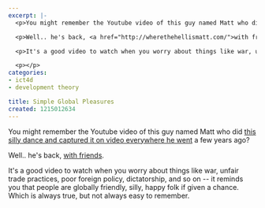 ```yaml
---
excerpt: |-
  <p>You might remember the Youtube video of this guy named Matt who did <a href="http://www.youtube.com/watch?v=bNF_P281Uu4">this silly dance and captured it on video everywhere he went</a> a few years ago?  </p>

  <p>Well.. he's back, <a href="http://wherethehellismatt.com/">with friends</a>.</p>

  <p>It's a good video to watch when you worry about things like war, unfair trade practices, poor foreign policy, dictatorship, and so on -- it reminds you that people are globally friendly, silly, happy folk if given a chance.  Which is always true, but not always easy to remember.</p>

  <p></p>
categories:
- ict4d
- development theory

title: Simple Global Pleasures
created: 1215012634
---
```

<p>You might remember the Youtube video of this guy named Matt who did <a href="http://www.youtube.com/watch?v=bNF_P281Uu4">this silly dance and captured it on video everywhere he went</a> a few years ago?  </p>

<p>Well.. he's back, <a href="http://wherethehellismatt.com/">with friends</a>.</p>

<p>It's a good video to watch when you worry about things like war, unfair trade practices, poor foreign policy, dictatorship, and so on -- it reminds you that people are globally friendly, silly, happy folk if given a chance.  Which is always true, but not always easy to remember.</p>

<p></p>
